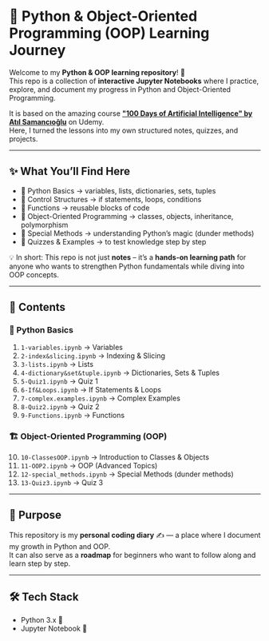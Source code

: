 # 🚀 Python & Object-Oriented Programming (OOP) Learning Journey  

Welcome to my **Python & OOP learning repository**! 🎉  
This repo is a collection of **interactive Jupyter Notebooks** where I practice, explore, and document my progress in Python and Object-Oriented Programming.  

It is based on the amazing course **["100 Days of Artificial Intelligence" by Atıl Samancıoğlu](https://www.udemy.com/course/yapay-zeka-100-gunluk-kamp/?couponCode=KEEPLEARNING)** on Udemy.  
Here, I turned the lessons into my own structured notes, quizzes, and projects.  

---

## ✨ What You’ll Find Here  
- 🔹 Python Basics → variables, lists, dictionaries, sets, tuples  
- 🔹 Control Structures → if statements, loops, conditions  
- 🔹 Functions → reusable blocks of code  
- 🔹 Object-Oriented Programming → classes, objects, inheritance, polymorphism  
- 🔹 Special Methods → understanding Python’s magic (dunder methods)  
- 🔹 Quizzes & Examples → to test knowledge step by step  

💡 In short: This repo is not just **notes** – it’s a **hands-on learning path** for anyone who wants to strengthen Python fundamentals while diving into OOP concepts.  

---

## 📖 Contents  

### 🐍 Python Basics  
1. `1-variables.ipynb` → Variables  
2. `2-index&slicing.ipynb` → Indexing & Slicing  
3. `3-lists.ipynb` → Lists  
4. `4-dictionary&set&tuple.ipynb` → Dictionaries, Sets & Tuples  
5. `5-Quiz1.ipynb` → Quiz 1  
6. `6-If&Loops.ipynb` → If Statements & Loops  
7. `7-complex.examples.ipynb` → Complex Examples  
8. `8-Quiz2.ipynb` → Quiz 2  
9. `9-Functions.ipynb` → Functions  

### 🏗️ Object-Oriented Programming (OOP)  
10. `10-ClassesOOP.ipynb` → Introduction to Classes & Objects  
11. `11-OOP2.ipynb` → OOP (Advanced Topics)  
12. `12-special_methods.ipynb` → Special Methods (dunder methods)  
13. `13-Quiz3.ipynb` → Quiz 3  

---

## 🚀 Purpose  
This repository is my **personal coding diary** ✍️ — a place where I document my growth in Python and OOP.  
It can also serve as a **roadmap** for beginners who want to follow along and learn step by step.  

---

## 🛠️ Tech Stack  
- Python 3.x 🐍  
- Jupyter Notebook 📓  


